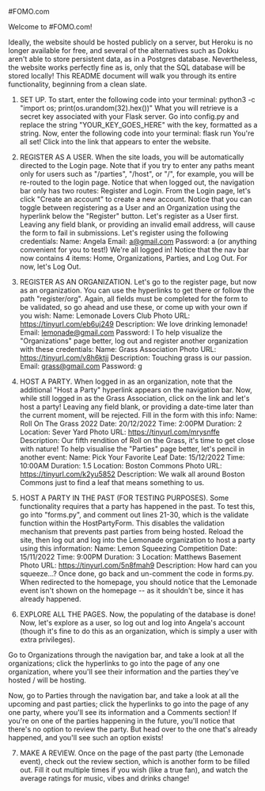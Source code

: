 #FOMO.com

Welcome to #FOMO.com!

Ideally, the website should be hosted publicly on a server, but Heroku is no longer available for free, and several of the alternatives such as Dokku aren't able to store persistent data, as in a Postgres database. Nevertheless, the website works perfectly fine as is, only that the SQL database will be stored locally! This README document will walk you through its entire functionality, beginning from a clean slate.

1. SET UP.
To start, enter the following code into your terminal:
    python3 -c "import os; print(os.urandom(32).hex())"
What you will retrieve is a secret key associated with your Flask server. Go into config.py and replace the string "YOUR_KEY_GOES_HERE" with the key, formatted as a string. Now, enter the following code into your terminal:
    flask run
You're all set! Click into the link that appears to enter the website.

2. REGISTER AS A USER.
When the site loads, you will be automatically directed to the Login page. Note that if you try to enter any paths meant only for users such as "/parties", "/host", or "/", for example, you will be re-routed to the login page. Notice that when logged out, the navigation bar only has two routes: Register and Login. From the Login page, let's click "Create an account" to create a new account. Notice that you can toggle between registering as a User and an Organization using the hyperlink below the "Register" button. Let's register as a User first. Leaving any field blank, or providing an invalid email address, will cause the form to fail in submissions. Let's register using the following credentials:
    Name: Angela
    Email: a@gmail.com
    Password: a (or anything convenient for you to test!)
We're all logged in! Notice that the nav bar now contains 4 items: Home, Organizations, Parties, and Log Out. For now, let's Log Out.

3. REGISTER AS AN ORGANIZATION.
Let's go to the register page, but now as an organization. You can use the hyperlinks to get there or follow the path "register/org". Again, all fields must be completed for the form to be validated, so go ahead and use these, or come up with your own if you wish:
    Name: Lemonade Lovers Club
    Photo URL: https://tinyurl.com/eb6uj249
    Description: We love drinking lemonade!
    Email: lemonade@gmail.com
    Password: l
To help visualize the "Organizations" page better, log out and register another organization with these credentials:
    Name: Grass Association
    Photo URL: https://tinyurl.com/v8h6ktjj
    Description: Touching grass is our passion.
    Email: grass@gmail.com
    Password: g

4. HOST A PARTY.
When logged in as an organization, note that the additional "Host a Party" hyperlink appears on the navigation bar. Now, while still logged in as the Grass Association, click on the link and let's host a party! Leaving any field blank, or providing a date-time later than the current moment, will be rejected. Fill in the form with this info:
    Name: Roll On The Grass 2022
    Date: 20/12/2022
    Time: 2:00PM
    Duration: 2
    Location: Sever Yard
    Photo URL: https://tinyurl.com/mrysnffe
    Description: Our fifth rendition of Roll on the Grass, it's time to get close with nature!
To help visualise the "Parties" page better, let's pencil in another event:
    Name: Pick Your Favorite Leaf
    Date: 15/12/2022
    Time: 10:00AM
    Duration: 1.5
    Location: Boston Commons
    Photo URL: https://tinyurl.com/k2yu5852
    Description: We walk all around Boston Commons just to find a leaf that means something to us.

5. HOST A PARTY IN THE PAST (FOR TESTING PURPOSES).
Some functionality requires that a party has happened in the past. To test this, go into "forms.py", and comment out lines 21-30, which is the validate function within the HostPartyForm. This disables the validation mechanism that prevents past parties from being hosted. Reload the site, then log out and log into the Lemonade organization to host a party using this information:
    Name: Lemon Squeezing Competition
    Date: 15/11/2022
    Time: 9:00PM
    Duration: 3
    Location: Matthews Basement
    Photo URL: https://tinyurl.com/5n8fmah9
    Description: How hard can you squeeze...?
Once done, go back and un-comment the code in forms.py. When redirected to the homepage, you should notice that the Lemonade event isn't shown on the homepage -- as it shouldn't be, since it has already happened.

6. EXPLORE ALL THE PAGES.
Now, the populating of the database is done! Now, let's explore as a user, so log out and log into Angela's account (though it's fine to do this as an organization, which is simply a user with extra privileges).

Go to Organizations through the navigation bar, and take a look at all the organizations; click the hyperlinks to go into the page of any one organization, where you'll see their information and the parties they've hosted / will be hosting.

Now, go to Parties through the navigation bar, and take a look at all the upcoming and past parties; click the hyperlinks to go into the page of any one party, where you'll see its information and a Comments section! If you're on one of the parties happening in the future, you'll notice that there's no option to review the party. But head over to the one that's already happened, and you'll see such an option exists!

7. MAKE A REVIEW.
Once on the page of the past party (the Lemonade event), check out the review section, which is another form to be filled out. Fill it out multiple times if you wish (like a true fan), and watch the average ratings for music, vibes and drinks change!